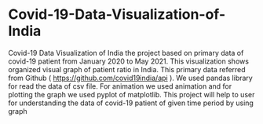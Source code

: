 # Covid-19-Data-Visualization-of-India
Covid-19 Data Visualization of India the project based on primary data of covid-19 patient from January 2020  to May 2021. This visualization shows organized visual graph of patient ratio in India. This primary data referred from Github ( https://github.com/covid19india/api ). We used pandas library for read the data of csv file. For animation we used animation and for plotting the graph we used pyplot of matplotlib. This project will help to user for understanding the data of covid-19 patient of given time period by using graph
